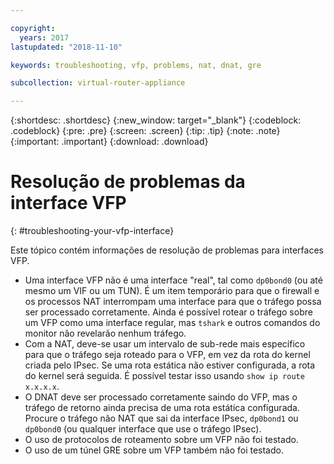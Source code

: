 ```yaml
---

copyright:
  years: 2017
lastupdated: "2018-11-10"

keywords: troubleshooting, vfp, problems, nat, dnat, gre

subcollection: virtual-router-appliance

---
```


{:shortdesc: .shortdesc}
{:new_window: target="_blank"}
{:codeblock: .codeblock}
{:pre: .pre}
{:screen: .screen}
{:tip: .tip}
{:note: .note}
{:important: .important}
{:download: .download}

# Resolução de problemas da interface VFP
{: #troubleshooting-your-vfp-interface}

Este tópico contém informações de resolução de problemas para interfaces VFP.

* Uma interface VFP não é uma interface "real", tal como `dp0bond0` (ou até mesmo um VIF ou um TUN). É um item temporário para que o firewall e os processos NAT interrompam uma interface para que o tráfego possa ser processado corretamente. Ainda é possível rotear o tráfego sobre um VFP como uma interface regular, mas `tshark` e outros comandos do monitor não revelarão nenhum tráfego.
* Com a NAT, deve-se usar um intervalo de sub-rede mais específico para que o tráfego seja roteado para o VFP, em vez da rota do kernel criada pelo IPsec. Se uma rota estática não estiver configurada, a rota do kernel será seguida. É possível testar isso usando `show ip route x.x.x.x`.
* O DNAT deve ser processado corretamente saindo do VFP, mas o tráfego de retorno ainda precisa de uma rota estática configurada. Procure o tráfego não NAT que sai da interface IPsec, `dp0bond1` ou `dp0bond0` (ou qualquer interface que use o tráfego IPsec).
* O uso de protocolos de roteamento sobre um VFP não foi testado.
* O uso de um túnel GRE sobre um VFP também não foi testado.
